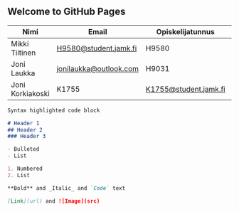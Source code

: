 ## Welcome to GitHub Pages

Nimi | Email | Opiskelijatunnus | GitHub | LinkedIn
------------ | ------------- | ------------- | ------------- | -------------
Mikki Tiitinen | H9580@student.jamk.fi | H9580 | https://github.com/Miggooo | https://www.linkedin.com/in/mikkotiitinen/
Joni Laukka | jonilaukka@outlook.com | H9031 | https://github.com/aamoJL | -
Joni Korkiakoski | K1755 | K1755@student.jamk.fi | https://github.com/K1755 | -

```markdown
Syntax highlighted code block

# Header 1
## Header 2
### Header 3

- Bulleted
- List

1. Numbered
2. List

**Bold** and _Italic_ and `Code` text

[Link](url) and ![Image](src)
```

